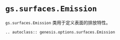 # `gs.surfaces.Emission`

`gs.surfaces.Emission` 类用于定义表面的排放特性。

```{eval-rst}  
.. autoclass:: genesis.options.surfaces.Emission
```
